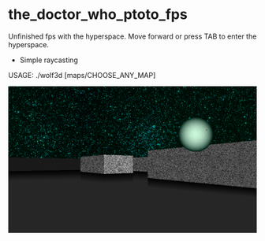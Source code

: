 # the_doctor_who_ptoto_fps

Unfinished fps with the hyperspace.
Move forward or press TAB to enter the hyperspace.

- Simple raycasting

USAGE:
./wolf3d [maps/CHOOSE_ANY_MAP]

![Alt text](screenshots/1.png)
